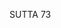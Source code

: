 SUTTA 73

[^724]: This question and the next refer to arahantship, which (according to MA) Vacchagotta thought may have been an exclusive prerogative of the Buddha.

[^725]: This question refers to the non-returner. Even though the non-returner may remain in the lay life, he necessarily observes celibacy because he has cut off the fetter of sensual desire.

[^726]: This question refers to the stream-enterer and the oncereturner, who may still indulge in sensual pleasures if they remain in the lay life.

[^727]: MA: He had attained the fruit of the non-returner and came to ask the Buddha about the practice of insight for attaining the path of arahantship. However, the Buddha saw that he had the supporting conditions for the six direct knowledges. Thus he taught him serenity for producing the five mundane direct knowledges and insight for reaching arahantship.

[^728]: The suitable basis (ayatana) is the fourth jhāna for the five direct knowledges and insight for arahantship.

[^729]: Paricinno me Bhagavā, paricinno me Sugato. This is an indirect way of informing the Buddha of his attainment of arahantship. The bhikkhus did not understand this, and therefore the Buddha interprets its significance for them.

